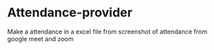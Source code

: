 # Attendance-provider
Make a attendance in a excel file from screenshot of attendance from google meet and zoom
